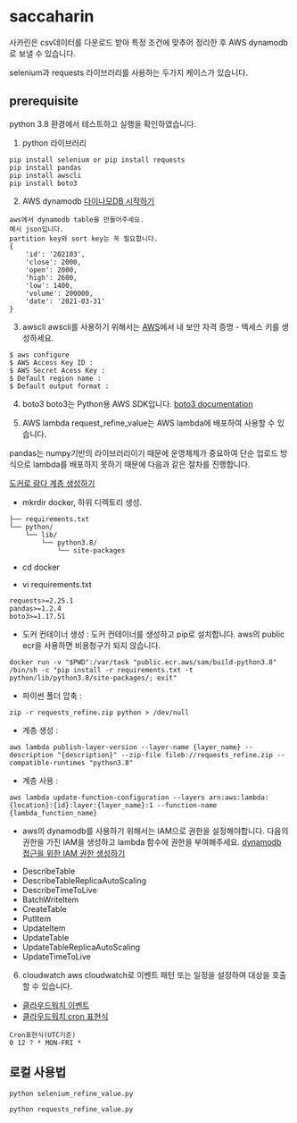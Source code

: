 # saccaharin
사카린은 csv데이터를 다운로드 받아 특정 조건에 맞추어 정리한 후 AWS dynamodb로 보낼 수 있습니다.

selenium과 requests 라이브러리를 사용하는 두가지 케이스가 있습니다.


## prerequisite
python 3.8 환경에서 테스트하고 실행을 확인하였습니다.

1. python 라이브러리
```
pip install selenium or pip install requests
pip install pandas
pip install awscli
pip install boto3
```

2. AWS dynamodb
[다이나모DB 시작하기](https://aws.amazon.com/ko/dynamodb/getting-started/)
```
aws에서 dynamodb table을 만들어주세요.
예시 json입니다.
partition key와 sort key는 꼭 필요합니다.
{
    'id': '202103',
    'close': 2000,
    'open': 2000,
    'high': 2600,
    'low': 1400,
    'volume': 200000,
    'date': '2021-03-31'
}
```

3. awscli
awscli를 사용하기 위해서는 [AWS](https://aws.amazon.com/)에서 내 보안 자격 증명 - 엑세스 키를 생성하세요.
```
$ aws configure
$ AWS Access Key ID :
$ AWS Secret Acess Key :
$ Default region name :
$ Default output format :
```

4. boto3
boto3는 Python용 AWS SDK입니다. 
[boto3 documentation](https://boto3.amazonaws.com/v1/documentation/api/latest/index.html)


5. AWS lambda
request_refine_value는 AWS lambda에 배포하여 사용할 수 있습니다.

pandas는 numpy기반의 라이브러리이기 때문에 운영체제가 중요하여 단순 업로드 방식으로 lambda를 배포하지 못하기 때문에 다음과 같은 절차를 진행합니다.

[도커로 람다 계층 생성하기](https://aws.amazon.com/ko/premiumsupport/knowledge-center/lambda-layer-simulated-docker/)

- mkrdir docker, 하위 디렉토리 생성. 
```
├── requirements.txt
└── python/
    └── lib/
        └── python3.8/
            └── site-packages
```

- cd docker

- vi requirements.txt
```
requests>=2.25.1
pandas>=1.2.4
boto3>=1.17.51
```

- 도커 컨테이너 생성 : 도커 컨테이너를 생성하고 pip로 설치합니다. aws의 public ecr을 사용하면 비용청구가 되지 않습니다.
```
docker run -v "$PWD":/var/task "public.ecr.aws/sam/build-python3.8" /bin/sh -c "pip install -r requirements.txt -t python/lib/python3.8/site-packages/; exit"
```

- 파이썬 폴더 압축 : 
```
zip -r requests_refine.zip python > /dev/null
```

- 계층 생성 : 
```
aws lambda publish-layer-version --layer-name {layer_name} --description "{description}" --zip-file fileb://requests_refine.zip --compatible-runtimes "python3.8"
```

- 계층 사용 : 
```
aws lambda update-function-configuration --layers arn:aws:lambda:{location}:{id}:layer:{layer_name}:1 --function-name {lambda_function_name}
```

- aws의 dynamodb를 사용하기 위해서는 IAM으로 권한을 설정해야합니다. 다음의 권한을 가진 IAM을 생성하고 lambda 함수에 권한을 부여해주세요.
[dynamodb 접근을 위한 IAM 권한 생성하기](https://aws.amazon.com/ko/blogs/security/how-to-create-an-aws-iam-policy-to-grant-aws-lambda-access-to-an-amazon-dynamodb-table/)

+ DescribeTable
+ DescribeTableReplicaAutoScaling
+ DescribeTimeToLive
+ BatchWriteItem
+ CreateTable
+ PutItem
+ UpdateItem
+ UpdateTable
+ UpdateTableReplicaAutoScaling
+ UpdateTimeToLive

6. cloudwatch
aws cloudwatch로 이벤트 패턴 또는 일정을 설정하여 대상을 호출할 수 있습니다.

- [클라우드워치 이벤트](https://docs.aws.amazon.com/ko_kr/AmazonCloudWatch/latest/events/WhatIsCloudWatchEvents.html)
- [클라우드워치 cron 표현식](https://docs.aws.amazon.com/AmazonCloudWatch/latest/events/ScheduledEvents.html)
```
Cron표현식(UTC기준)
0 12 ? * MON-FRI *
```

## 로컬 사용법
```
python selenium_refine_value.py

python requests_refine_value.py
```

